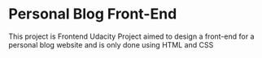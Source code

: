 # Personal Blog Front-End
This project is Frontend Udacity Project aimed to design a front-end for a personal blog website and is only done using HTML and CSS
